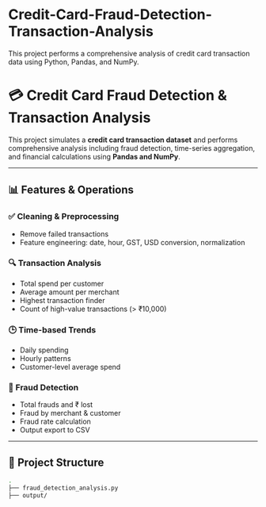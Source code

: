 # Credit-Card-Fraud-Detection-Transaction-Analysis
This project performs a comprehensive analysis of credit card transaction data using Python, Pandas, and NumPy.


# 💳 Credit Card Fraud Detection & Transaction Analysis

This project simulates a **credit card transaction dataset** and performs comprehensive analysis including fraud detection, time-series aggregation, and financial calculations using **Pandas and NumPy**.

---

## 📊 Features & Operations

### ✅ Cleaning & Preprocessing
- Remove failed transactions
- Feature engineering: date, hour, GST, USD conversion, normalization

### 🔍 Transaction Analysis
- Total spend per customer
- Average amount per merchant
- Highest transaction finder
- Count of high-value transactions (> ₹10,000)

### 🕒 Time-based Trends
- Daily spending
- Hourly patterns
- Customer-level average spend

### 🚨 Fraud Detection
- Total frauds and ₹ lost
- Fraud by merchant & customer
- Fraud rate calculation
- Output export to CSV

---

## 📁 Project Structure

```bash
.
├── fraud_detection_analysis.py
├── output/
